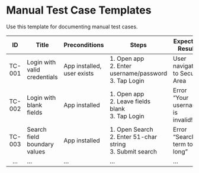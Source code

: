 # Manual Test Case Templates

Use this template for documenting manual test cases.

| **ID**  | **Title**                          | **Preconditions**             | **Steps**                                                       | **Expected Result**                          | **Actual Result** | **Status** | **Bug Link** |
|:-------:|------------------------------------|------------------------------|-----------------------------------------------------------------|----------------------------------------------|-------------------|------------|--------------|
| TC-001   | Login with valid credentials       | App installed, user exists   | 1. Open app<br>2. Enter username/password<br>3. Tap Login       | User navigates to Secure Area                |                   |            |              |
| TC-002   | Login with blank fields            | App installed                | 1. Open app<br>2. Leave fields blank<br>3. Tap Login            | Error “Your username is invalid!”            |                   |            |              |
| TC-003   | Search field boundary values       | App installed                | 1. Open Search<br>2. Enter 51-char string<br>3. Submit search   | Error “Search term too long”                 |                   |            |              |
| …        | …                                  | …                            | …                                                               | …                                            | …                 | …          | …            |


